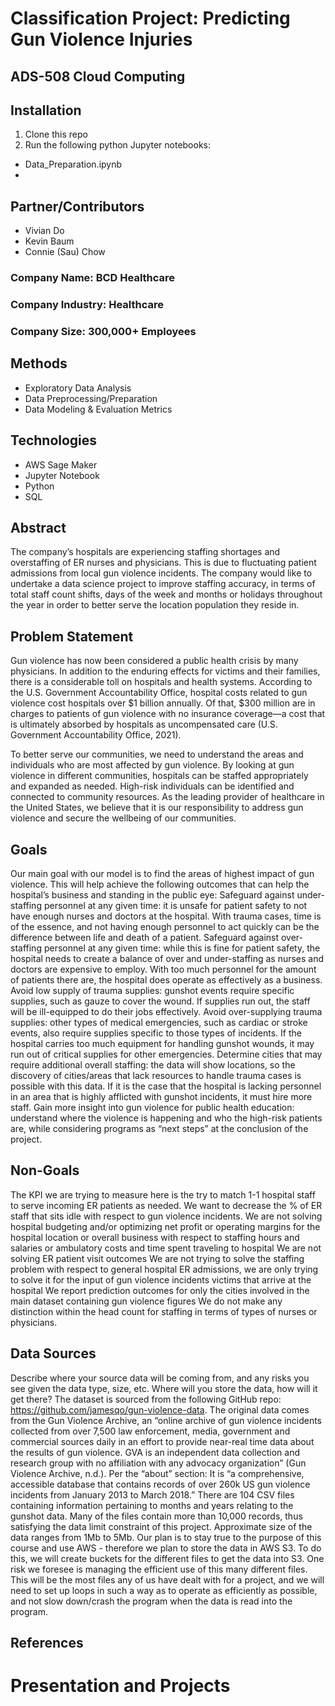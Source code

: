 # Classification Project: Predicting Gun Violence Injuries
## ADS-508 Cloud Computing

## Installation

1. Clone this repo
2. Run the following python Jupyter notebooks:
* Data_Preparation.ipynb
* 

## Partner/Contributors
* Vivian Do
* Kevin Baum
* Connie (Sau) Chow


### Company Name: BCD Healthcare
### Company Industry: Healthcare
### Company Size: 300,000+ Employees


## Methods
* Exploratory Data Analysis
* Data Preprocessing/Preparation
* Data Modeling & Evaluation Metrics

## Technologies
* AWS Sage Maker
* Jupyter Notebook
* Python
* SQL

## Abstract
The company’s hospitals are experiencing staffing shortages and overstaffing of ER nurses and physicians.  This is due to fluctuating patient admissions from local gun violence incidents.  The company would like to undertake a data science project to improve staffing accuracy, in terms of total staff count shifts, days of the week and months or holidays throughout the year in order to better serve the location population they reside in.


## Problem Statement
Gun violence has now been considered a public health crisis by many physicians. In addition to the enduring effects for victims and their families, there is a considerable toll on hospitals and health systems. According to the U.S. Government Accountability Office, hospital costs related to gun violence cost hospitals over $1 billion annually. Of that, $300 million are in charges to patients of gun violence with no insurance coverage—a cost that is ultimately absorbed by hospitals as uncompensated care (U.S. Government Accountability Office, 2021). 

To better serve our communities, we need to understand the areas and individuals who are most affected by gun violence. By looking at gun violence in different communities, hospitals can be staffed appropriately and expanded as needed. High-risk individuals can be identified and connected to community resources. As the leading provider of healthcare in the United States, we believe that it is our responsibility to address gun violence and secure the wellbeing of our communities. 


## Goals
Our main goal with our model is to find the areas of highest impact of gun violence. This will help achieve the following outcomes that can help the hospital’s business and standing in the public eye: 
Safeguard against under-staffing personnel at any given time: it is unsafe for patient safety to not have enough nurses and doctors at the hospital. With trauma cases, time is of the essence, and not having enough personnel to act quickly can be the difference between life and death of a patient.
Safeguard against over-staffing personnel at any given time: while this is fine for patient safety, the hospital needs to create a balance of over and under-staffing as nurses and doctors are expensive to employ. With too much personnel for the amount of patients there are, the hospital does operate as effectively as a business. 
Avoid low supply of trauma supplies: gunshot events require specific supplies, such as gauze to cover the wound. If supplies run out, the staff will be ill-equipped to do their jobs effectively. 
Avoid over-supplying trauma supplies: other types of medical emergencies, such as cardiac or stroke events, also require supplies specific to those types of incidents. If the hospital carries too much equipment for handling gunshot wounds, it may run out of critical supplies for other emergencies. 
Determine cities that may require additional overall staffing: the data will show locations, so the discovery of cities/areas that lack resources to handle trauma cases is possible with this data. If it is the case that the hospital is lacking personnel in an area that is highly afflicted with gunshot incidents, it must hire more staff. 
Gain more insight into gun violence for public health education: understand where the violence is happening and who the high-risk patients are, while considering programs as “next steps” at the conclusion of the project.


## Non-Goals
The KPI we are trying to measure here is the try to match 1-1 hospital staff to serve incoming ER patients as needed.  We want to decrease the % of ER staff that sits idle with respect to gun violence incidents.
We are not solving hospital budgeting and/or optimizing net profit or operating margins for the hospital location or overall business with respect to staffing hours and salaries or ambulatory costs and time spent traveling to hospital
We are not solving ER patient visit outcomes
We are not trying to solve the staffing problem with respect to general hospital ER admissions, we are only trying to solve it for the input of gun violence incidents victims that arrive at the hospital
We report prediction outcomes for only the cities involved in the main dataset containing gun violence figures
We do not make any distinction within the head count for staffing in terms of types of nurses or physicians.


## Data Sources
Describe where your source data will be coming from, and any risks you see given the data type, size, etc. Where will you store the data, how will it get there?
The dataset is sourced from the following GitHub repo: ​​https://github.com/jamesqo/gun-violence-data. The original data comes from the Gun Violence Archive, an “online archive of gun violence incidents collected from over 7,500  law enforcement, media, government and commercial sources daily in an effort to provide near-real time data about the results of gun violence. GVA is an independent data collection and research group with no affiliation with any advocacy organization” (Gun Violence Archive, n.d.).
Per the “about” section: It is “a comprehensive, accessible database that contains records of over 260k US gun violence incidents from January 2013 to March 2018.”
There are 104 CSV files containing information pertaining to months and years relating to the gunshot data. Many of the files contain more than 10,000 records, thus satisfying the data limit constraint of this project.
Approximate size of the data ranges from 1Mb to 5Mb. 
Our plan is to stay true to the purpose of this course and use AWS - therefore we plan to store the data in AWS S3. To do this, we will create buckets for the different files to get the data into S3.
One risk we foresee is managing the efficient use of this many different files. This will be the most files any of us have dealt with for a project, and we will need to set up loops in such a way as to operate as efficiently as possible, and not slow down/crash the program when the data is read into the program.


## References

# Presentation and Projects


